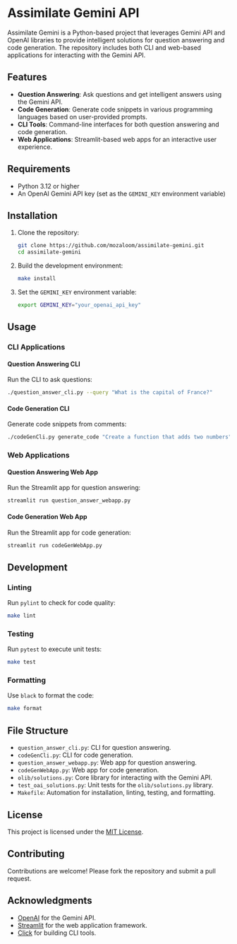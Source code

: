 # Assimilate Gemini API

Assimilate Gemini is a Python-based project that leverages Gemini API and OpenAI libraries to provide intelligent solutions for question answering and code generation. The repository includes both CLI and web-based applications for interacting with the Gemini API.

## Features

- **Question Answering**: Ask questions and get intelligent answers using the Gemini API.
- **Code Generation**: Generate code snippets in various programming languages based on user-provided prompts.
- **CLI Tools**: Command-line interfaces for both question answering and code generation.
- **Web Applications**: Streamlit-based web apps for an interactive user experience.

## Requirements

- Python 3.12 or higher
- An OpenAI Gemini API key (set as the `GEMINI_KEY` environment variable)

## Installation

1. Clone the repository:
   ```bash
   git clone https://github.com/mozaloom/assimilate-gemini.git
   cd assimilate-gemini
   ```

2. Build the development environment:
   ```bash
   make install
   ```

3. Set the `GEMINI_KEY` environment variable:
   ```bash
   export GEMINI_KEY="your_openai_api_key"
   ```

## Usage

### CLI Applications

#### Question Answering CLI
Run the CLI to ask questions:
```bash
./question_answer_cli.py --query "What is the capital of France?"
```

#### Code Generation CLI
Generate code snippets from comments:
```bash
./codeGenCli.py generate_code "Create a function that adds two numbers" --language python
```

### Web Applications

#### Question Answering Web App
Run the Streamlit app for question answering:
```bash
streamlit run question_answer_webapp.py
```

#### Code Generation Web App
Run the Streamlit app for code generation:
```bash
streamlit run codeGenWebApp.py
```

## Development

### Linting
Run `pylint` to check for code quality:
```bash
make lint
```

### Testing
Run `pytest` to execute unit tests:
```bash
make test
```

### Formatting
Use `black` to format the code:
```bash
make format
```

## File Structure

- `question_answer_cli.py`: CLI for question answering.
- `codeGenCli.py`: CLI for code generation.
- `question_answer_webapp.py`: Web app for question answering.
- `codeGenWebApp.py`: Web app for code generation.
- `olib/solutions.py`: Core library for interacting with the Gemini API.
- `test_oai_solutions.py`: Unit tests for the `olib/solutions.py` library.
- `Makefile`: Automation for installation, linting, testing, and formatting.

## License

This project is licensed under the [MIT License](LICENSE).

## Contributing

Contributions are welcome! Please fork the repository and submit a pull request.

## Acknowledgments

- [OpenAI](https://openai.com/) for the Gemini API.
- [Streamlit](https://streamlit.io/) for the web application framework.
- [Click](https://click.palletsprojects.com/) for building CLI tools.
